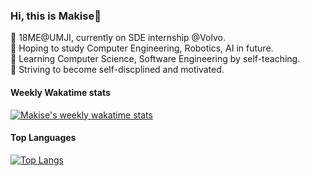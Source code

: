 ### Hi, this is Makise👋

🏫 18ME@UMJI, currently on SDE internship @Volvo. \
📖 Hoping to study Computer Engineering, Robotics, AI in future. \
🚀 Learning Computer Science, Software Engineering by self-teaching. \
🤔 Striving to become self-discplined and motivated.

#### Weekly Wakatime stats

[![Makise's weekly wakatime stats](https://github-readme-stats.vercel.app/api/wakatime?username=MakiseJiang&&layout=compact)](https://github.com/anuraghazra/github-readme-stats)

#### Top Languages

[![Top Langs](https://github-readme-stats.vercel.app/api/top-langs/?username=MakiseJiang&&layout=compact)](https://github.com/anuraghazra/github-readme-stats)
